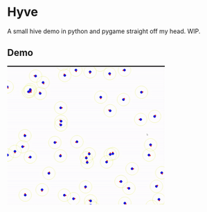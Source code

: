 # Hyve
A small hive demo in python and pygame straight off my head.
WIP.



## Demo
![Test](images/hiveDemo1.gif)